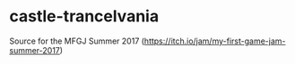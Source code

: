 # castle-trancelvania
Source for the MFGJ Summer 2017 (https://itch.io/jam/my-first-game-jam-summer-2017)
